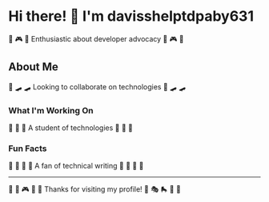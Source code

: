 # Hi there! 👋 I'm davisshelptdpaby631

🏸 🎮 🌟 Enthusiastic about developer advocacy 🏸 🎮 🌟

## About Me
🎯 🛹 🛹 Looking to collaborate on technologies 🎯 🛹 🛹

### What I'm Working On
🎸 🏓 🎯 A student of technologies 🎸 🏓 🎯

### Fun Facts
🎰 🏑 🎣 🎨 A fan of technical writing 🎰 🏑 🎣 🎨

---
🎨 🏒 🎮 🎯 🚣 Thanks for visiting my profile! 🏓 🎭 🛼 🚴 🛶
